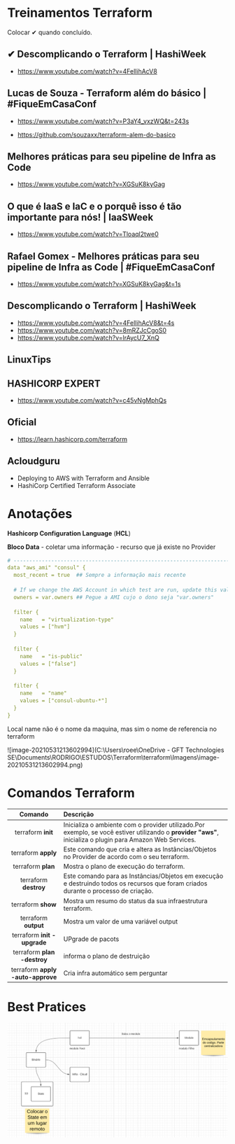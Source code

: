 # Treinamentos  Terraform

Colocar ✔ quando concluído. 

##  ✔ Descomplicando o Terraform | HashiWeek
- https://www.youtube.com/watch?v=4FellihAcV8

  

## Lucas de Souza - Terraform além do básico | #FiqueEmCasaConf

- https://www.youtube.com/watch?v=P3aY4_vxzWQ&t=243s

- https://github.com/souzaxx/terraform-alem-do-basico

  

##  Melhores práticas para seu pipeline de Infra as Code
- https://www.youtube.com/watch?v=XGSuK8kyGag

  

## O que é IaaS e IaC e o porquê isso é tão importante para nós! | IaaSWeek
- https://www.youtube.com/watch?v=Tloaql2twe0



## Rafael Gomex - Melhores práticas para seu pipeline de Infra as Code | #FiqueEmCasaConf
- https://www.youtube.com/watch?v=XGSuK8kyGag&t=1s

  

## Descomplicando o Terraform | HashiWeek
- https://www.youtube.com/watch?v=4FellihAcV8&t=4s
- https://www.youtube.com/watch?v=8mRZJcCgoS0
- https://www.youtube.com/watch?v=lrAycU7_XnQ

## LinuxTips
## HASHICORP EXPERT
- https://www.youtube.com/watch?v=c45vNgMphQs

## Oficial
- https://learn.hashicorp.com/terraform

## Acloudguru
- Deploying to AWS with Terraform and Ansible
- HashiCorp Certified Terraform Associate

# Anotações

**Hashicorp Configuration Language** (**HCL**)

**Bloco Data** - coletar uma informação - recurso que já existe no Provider

```yaml
# ---------------------------------------------------------------------------------------------------------------------
data "aws_ami" "consul" {
  most_recent = true  ## Sempre a informação mais recente

  # If we change the AWS Account in which test are run, update this value.
  owners = var.owners ## Pegue a AMI cujo o dono seja "var.owners"

  filter {
    name   = "virtualization-type"
    values = ["hvm"]
  }

  filter {
    name   = "is-public"
    values = ["false"]
  }

  filter {
    name   = "name"
    values = ["consul-ubuntu-*"]
  }
}
```

Local name não é o nome da maquina, mas sim o nome de referencia no terraform

![image-20210531213602994](C:\Users\roee\OneDrive - GFT Technologies SE\Documents\RODRIGO\ESTUDOS\Terraform\terraform\Imagens\image-20210531213602994.png)

# Comandos Terraform



|              Comando              | Descrição                                                    |
| :-------------------------------: | :----------------------------------------------------------- |
|        terraform **init**         | Inicializa o ambiente com o provider utilizado.Por exemplo, se você estiver utilizando o **provider "aws"**, inicializa o plugin para Amazon Web Services. |
|        terraform **apply**        | Este comando que cria e altera as Instâncias/Objetos no Provider de acordo com o seu terraform. |
|        terraform **plan**         | Mostra o plano de execução do terraform.                     |
|       terraform **destroy**       | Este comando para as Instâncias/Objetos em execução e destruindo todos os recursos que foram criados durante o processo de criação. |
|        terraform **show**         | Mostra um resumo do status da sua infraestrutura terraform.  |
|       terraform **output**        | Mostra um valor de uma variável output                       |
|    terraform **init -upgrade**    | UPgrade de pacots                                            |
|    terraform **plan -destroy**    | informa o plano de destruição                                |
| terraform **apply -auto-approve** | Cria infra automático sem perguntar                          |

# Best Pratices

![image-20210531213708639](./Imagens/image-20210531213708639.png)
